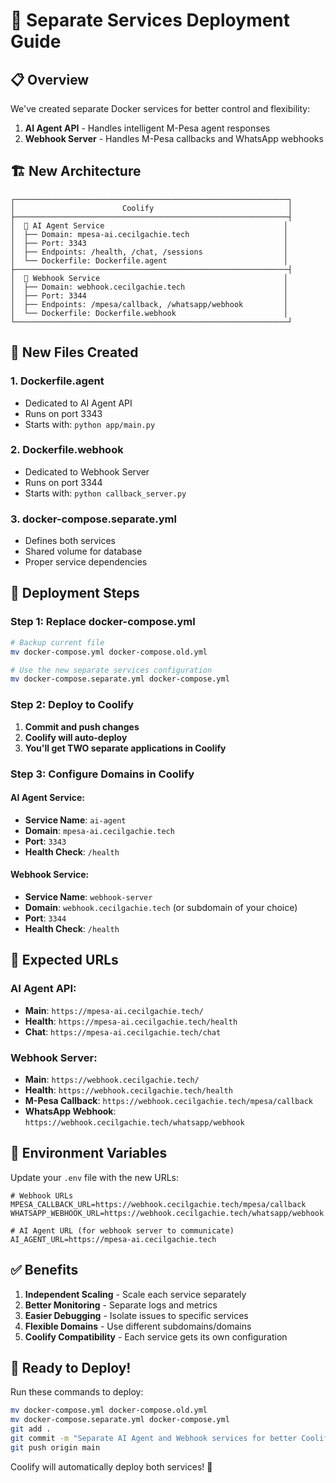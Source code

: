 # 🚀 Separate Services Deployment Guide

## 📋 **Overview**

We've created separate Docker services for better control and flexibility:

1. **AI Agent API** - Handles intelligent M-Pesa agent responses
2. **Webhook Server** - Handles M-Pesa callbacks and WhatsApp webhooks

## 🏗️ **New Architecture**

```
┌─────────────────────────────────────────────────────────────┐
│                        Coolify                              │
├─────────────────────────────────────────────────────────────┤
│  🤖 AI Agent Service                                        │
│  ├── Domain: mpesa-ai.cecilgachie.tech                     │
│  ├── Port: 3343                                            │
│  ├── Endpoints: /health, /chat, /sessions                  │
│  └── Dockerfile: Dockerfile.agent                          │
├─────────────────────────────────────────────────────────────┤
│  📱 Webhook Service                                         │
│  ├── Domain: webhook.cecilgachie.tech                      │
│  ├── Port: 3344                                            │
│  ├── Endpoints: /mpesa/callback, /whatsapp/webhook         │
│  └── Dockerfile: Dockerfile.webhook                        │
└─────────────────────────────────────────────────────────────┘
```

## 📁 **New Files Created**

### **1. Dockerfile.agent**
- Dedicated to AI Agent API
- Runs on port 3343
- Starts with: `python app/main.py`

### **2. Dockerfile.webhook** 
- Dedicated to Webhook Server
- Runs on port 3344
- Starts with: `python callback_server.py`

### **3. docker-compose.separate.yml**
- Defines both services
- Shared volume for database
- Proper service dependencies

## 🔧 **Deployment Steps**

### **Step 1: Replace docker-compose.yml**
```bash
# Backup current file
mv docker-compose.yml docker-compose.old.yml

# Use the new separate services configuration
mv docker-compose.separate.yml docker-compose.yml
```

### **Step 2: Deploy to Coolify**
1. **Commit and push changes**
2. **Coolify will auto-deploy**
3. **You'll get TWO separate applications in Coolify**

### **Step 3: Configure Domains in Coolify**

#### **AI Agent Service:**
- **Service Name**: `ai-agent`
- **Domain**: `mpesa-ai.cecilgachie.tech`
- **Port**: `3343`
- **Health Check**: `/health`

#### **Webhook Service:**
- **Service Name**: `webhook-server`  
- **Domain**: `webhook.cecilgachie.tech` (or subdomain of your choice)
- **Port**: `3344`
- **Health Check**: `/health`

## 🎯 **Expected URLs**

### **AI Agent API:**
- **Main**: `https://mpesa-ai.cecilgachie.tech/`
- **Health**: `https://mpesa-ai.cecilgachie.tech/health`
- **Chat**: `https://mpesa-ai.cecilgachie.tech/chat`

### **Webhook Server:**
- **Main**: `https://webhook.cecilgachie.tech/`
- **Health**: `https://webhook.cecilgachie.tech/health`
- **M-Pesa Callback**: `https://webhook.cecilgachie.tech/mpesa/callback`
- **WhatsApp Webhook**: `https://webhook.cecilgachie.tech/whatsapp/webhook`

## 🔄 **Environment Variables**

Update your `.env` file with the new URLs:
```env
# Webhook URLs
MPESA_CALLBACK_URL=https://webhook.cecilgachie.tech/mpesa/callback
WHATSAPP_WEBHOOK_URL=https://webhook.cecilgachie.tech/whatsapp/webhook

# AI Agent URL (for webhook server to communicate)
AI_AGENT_URL=https://mpesa-ai.cecilgachie.tech
```

## ✅ **Benefits**

1. **Independent Scaling** - Scale each service separately
2. **Better Monitoring** - Separate logs and metrics
3. **Easier Debugging** - Isolate issues to specific services
4. **Flexible Domains** - Use different subdomains/domains
5. **Coolify Compatibility** - Each service gets its own configuration

## 🚀 **Ready to Deploy!**

Run these commands to deploy:
```bash
mv docker-compose.yml docker-compose.old.yml
mv docker-compose.separate.yml docker-compose.yml
git add .
git commit -m "Separate AI Agent and Webhook services for better Coolify management"
git push origin main
```

Coolify will automatically deploy both services! 🎉
